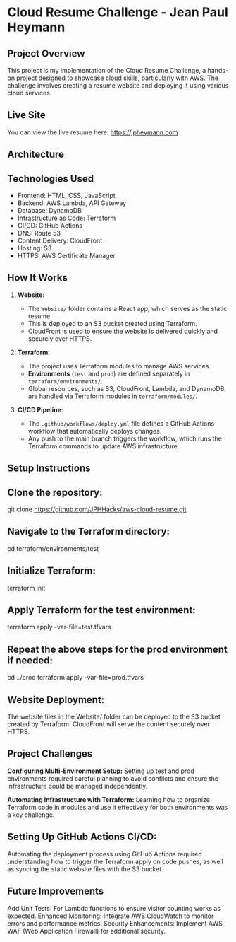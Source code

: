 # Cloud Resume Challenge - Jean Paul Heymann

## Project Overview
This project is my implementation of the Cloud Resume Challenge, a hands-on project designed to showcase cloud skills, particularly with AWS. The challenge involves creating a resume website and deploying it using various cloud services.

## Live Site

You can view the live resume here: https://jpheymann.com

## Architecture


## Technologies Used
- Frontend: HTML, CSS, JavaScript
- Backend: AWS Lambda, API Gateway
- Database: DynamoDB
- Infrastructure as Code: Terraform
- CI/CD: GitHub Actions
- DNS: Route 53
- Content Delivery: CloudFront
- Hosting: S3
- HTTPS: AWS Certificate Manager

## How It Works

1. **Website**:
   - The `Website/` folder contains a React app, which serves as the static resume.
   - This is deployed to an S3 bucket created using Terraform.
   - CloudFront is used to ensure the website is delivered quickly and securely over HTTPS.

2. **Terraform**:
   - The project uses Terraform modules to manage AWS services.
   - **Environments** (`test` and `prod`) are defined separately in `terraform/environments/`.
   - Global resources, such as S3, CloudFront, Lambda, and DynamoDB, are handled via Terraform modules in `terraform/modules/`.

3. **CI/CD Pipeline**:
   - The `.github/workflows/deploy.yml` file defines a GitHub Actions workflow that automatically deploys changes.
   - Any push to the main branch triggers the workflow, which runs the Terraform commands to update AWS infrastructure.

## Setup Instructions
## Clone the repository:

git clone https://github.com/JPHHacks/aws-cloud-resume.git

## Navigate to the Terraform directory:

cd terraform/environments/test

## Initialize Terraform:

terraform init

## Apply Terraform for the test environment:

terraform apply -var-file=test.tfvars

## Repeat the above steps for the prod environment if needed:

cd ../prod
terraform apply -var-file=prod.tfvars

## Website Deployment:

The website files in the Website/ folder can be deployed to the S3 bucket created by Terraform.
CloudFront will serve the content securely over HTTPS.

## Project Challenges

**Configuring Multi-Environment Setup:** 
Setting up test and prod environments required careful planning to avoid conflicts and ensure the infrastructure could be managed independently.

**Automating Infrastructure with Terraform:**
Learning how to organize Terraform code in modules and use it effectively for both environments was a key challenge.

## Setting Up GitHub Actions CI/CD: 
Automating the deployment process using GitHub Actions required understanding how to trigger the Terraform apply on code pushes, as well as syncing the static website files with the S3 bucket.

## Future Improvements

Add Unit Tests: For Lambda functions to ensure visitor counting works as expected.
Enhanced Monitoring: Integrate AWS CloudWatch to monitor errors and performance metrics.
Security Enhancements: Implement AWS WAF (Web Application Firewall) for additional security.

